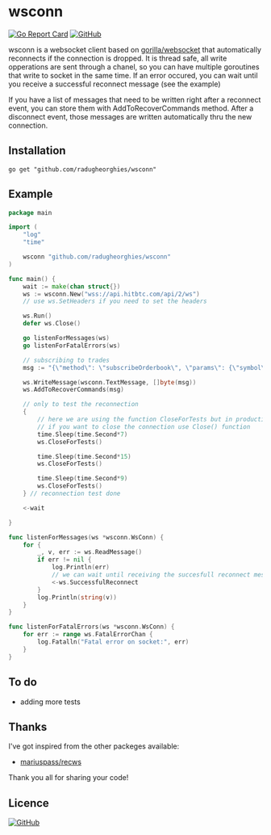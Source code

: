 # wsconn

[![Go Report Card](https://goreportcard.com/badge/github.com/radugheorghies/wsconn)](https://goreportcard.com/report/github.com/radugheorghies/wsconn)
[![GitHub](https://img.shields.io/github/license/radugheorghies/wsconn.svg)](https://github.com/radugheorghies/wsconn/blob/master/LICENCE)

wsconn is a websocket client based on [gorilla/websocket](https://github.com/gorilla/websocket) that automatically reconnects if the connection is dropped. It is thread safe, all write opperations are sent through a chanel, so you can have multiple goroutines that write to socket in the same time. If an error occured, you can wait until you receive a successful reconnect message (see the example)

If you have a list of messages that need to be written right after a reconnect event, you can store them with AddToRecoverCommands method. After a disconnect event, those messages are written automatically thru the new connection.

## Installation

    go get "github.com/radugheorghies/wsconn"

## Example

```go
package main

import (
	"log"
	"time"

	wsconn "github.com/radugheorghies/wsconn"
)

func main() {
	wait := make(chan struct{})
	ws := wsconn.New("wss://api.hitbtc.com/api/2/ws")
	// use ws.SetHeaders if you need to set the headers

	ws.Run()
	defer ws.Close()

	go listenForMessages(ws)
	go listenForFatalErrors(ws)

	// subscribing to trades
	msg := "{\"method\": \"subscribeOrderbook\", \"params\": {\"symbol\": \"LTCETH\"},\"id\": 123}"

	ws.WriteMessage(wsconn.TextMessage, []byte(msg))
	ws.AddToRecoverCommands(msg)

	// only to test the reconnection
	{
		// here we are using the function CloseForTests but in production,
		// if you want to close the connection use Close() function
		time.Sleep(time.Second*7)
		ws.CloseForTests()

		time.Sleep(time.Second*15)
		ws.CloseForTests()

		time.Sleep(time.Second*9)
		ws.CloseForTests()
	} // reconnection test done

	<-wait

}

func listenForMessages(ws *wsconn.WsConn) {
	for {
		_, v, err := ws.ReadMessage()
		if err != nil {
			log.Println(err)
			// we can wait until receiving the succesfull reconnect message
			<-ws.SuccessfulReconnect
		}
		log.Println(string(v))
	}
}

func listenForFatalErrors(ws *wsconn.WsConn) {
	for err := range ws.FatalErrorChan {
		log.Fatalln("Fatal error on socket:", err)
	}
}
```

## To do

* adding more tests

## Thanks

I've got inspired from the other packeges available:

* [mariuspass/recws](https://github.com/mariuspass/recws)

Thank you all for sharing your code!

## Licence

[![GitHub](https://img.shields.io/github/license/radugheorghies/wsconn.svg)](https://github.com/radugheorghies/wsconn/blob/master/LICENCE)
